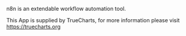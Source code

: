 n8n is an extendable workflow automation tool.

This App is supplied by TrueCharts, for more information please visit https://truecharts.org
